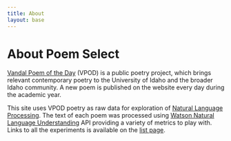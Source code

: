 ```yaml
---
title: About
layout: base
---
```


# About Poem Select

[Vandal Poem of the Day](http://poetry.lib.uidaho.edu) (VPOD) is a public poetry project, which brings relevant contemporary poetry to the University of Idaho and the broader Idaho community. A new poem is published on the website every day during the academic year.

This site uses VPOD poetry as raw data for exploration of [Natural Language Processing](https://en.wikipedia.org/wiki/Natural_language_processing).
The text of each poem was processed using [Watson Natural Language Understanding](https://www.ibm.com/watson/developercloud/natural-language-understanding.html) API providing a variety of metrics to play with. Links to all the experiments is available on the [list page](list.html).
